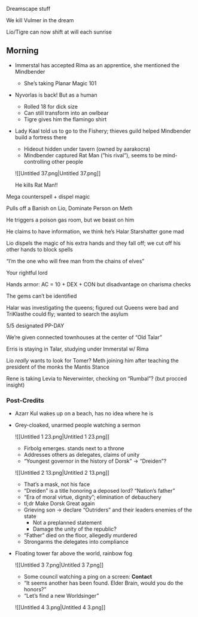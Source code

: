 Dreamscape stuff

We kill Vulmer in the dream

Lio/Tigre can now shift at will each sunrise

## Morning

- Immerstal has accepted Rima as an apprentice, she mentioned the Mindbender
    - She’s taking Planar Magic 101
- Nyvorlas is back! But as a human
    - Rolled 18 for dick size
    - Can still transform into an owlbear
    - Tigre gives him the flamingo shirt
- Lady Kaal told us to go to the Fishery; thieves guild helped Mindbender build a fortress there
    
    - Hideout hidden under tavern (owned by aarakocra)
    - Mindbender captured Rat Man (”his rival”), seems to be mind-controlling other people
    
    ![[Untitled 37.png|Untitled 37.png]]
    
    He kills Rat Man!!
    
      
    

Mega counterspell + dispel magic

Pulls off a Banish on Lio, Dominate Person on Meth

He triggers a poison gas room, but we beast on him

He claims to have information, we think he’s Halar Starshatter gone mad

Lio dispels the magic of his extra hands and they fall off; we cut off his other hands to block spells

“I’m the one who will free man from the chains of elves”

Your rightful lord

  

Hands armor: AC = 10 + DEX + CON but disadvantage on charisma checks

The gems can’t be identified

  

Halar was investigating the queens; figured out Queens were bad and TriKlasthe could fly; wanted to search the asylum

5/5 designated PP-DAY

We’re given connected townhouses at the center of “Old Talar”

  

Erris is staying in Talar, studying under Immerstal w/ Rima

Lio _really_ wants to look for Tomer? Meth joining him after teaching the president of the monks the Mantis Stance

Rene is taking Levia to Neverwinter, checking on “Rumbal”? (but procced insight)

  

### Post-Credits

- Azarr Kul wakes up on a beach, has no idea where he is
- Grey-cloaked, unarmed people watching a sermon
    
    ![[Untitled 1 23.png|Untitled 1 23.png]]
    
    - Firbolg emerges. stands next to a throne
    - Addresses others as delegates, claims of unity
    - “Youngest governor in the history of Dorsk” → “Dreiden”?
    
    ![[Untitled 2 13.png|Untitled 2 13.png]]
    
    - That’s a mask, not his face
    - “Dreiden” is a title honoring a deposed lord? “Nation’s father”
    - “Era of moral virtue, dignity”; elimination of debauchery
    - tl;dr Make Dorsk Great again
    - Grieving son → declare “Outriders” and their leaders enemies of the state
        - Not a preplanned statement
        - Damage the unity of the republic?
    - “Father” died on the floor, allegedly murdered
    - Strongarms the delegates into compliance
- Floating tower far above the world, rainbow fog
    
    ![[Untitled 3 7.png|Untitled 3 7.png]]
    
    - Some council watching a ping on a screen: **Contact**
    - “It seems another has been found. Elder Brain, would you do the honors?”
    - “Let’s find a new Worldsinger”
    
    ![[Untitled 4 3.png|Untitled 4 3.png]]